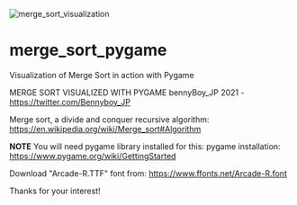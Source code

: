 ![merge_sort_visualization](https://user-images.githubusercontent.com/86641253/166405429-df56f776-8591-4a43-817c-9d911732bad8.png)
# merge_sort_pygame
Visualization of Merge Sort in action with Pygame

MERGE SORT VISUALIZED WITH PYGAME
bennyBoy_JP 2021 - https://twitter.com/Bennyboy_JP

Merge sort, a divide and conquer recursive algorithm:
https://en.wikipedia.org/wiki/Merge_sort#Algorithm

**NOTE** You will need pygame library installed for this:
pygame installation: https://www.pygame.org/wiki/GettingStarted

Download "Arcade-R.TTF" font from: https://www.ffonts.net/Arcade-R.font

Thanks for your interest!

